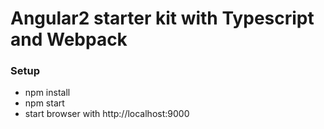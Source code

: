 # Angular2 starter kit with Typescript and Webpack

### Setup

- npm install  
- npm start  
- start browser with http://localhost:9000
